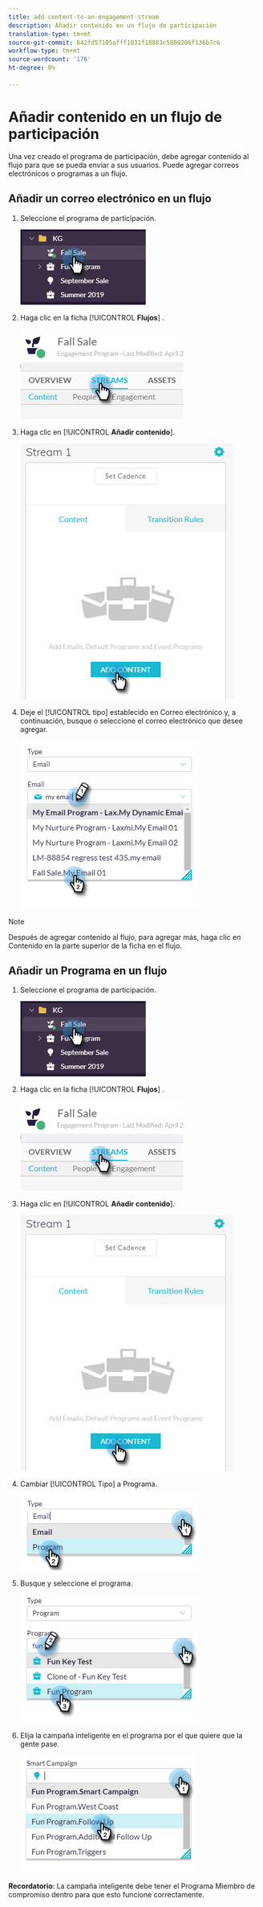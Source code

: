 ```yaml
---
title: add-content-to-an-engagement-stream
description: Añadir contenido en un flujo de participación
translation-type: tm+mt
source-git-commit: 642fd57105afff1031f18883c5809206f136b7c6
workflow-type: tm+mt
source-wordcount: '176'
ht-degree: 0%

---
```



# Añadir contenido en un flujo de participación

Una vez creado el programa de participación, debe agregar contenido al flujo para que se pueda enviar a sus usuarios. Puede agregar correos electrónicos o programas a un flujo.

## Añadir un correo electrónico en un flujo

1. Seleccione el programa de participación.

   ![Imagen uno](/help/sky/assets/engagement-programs/add-content-to-an-engagement-stream/add-content-to-an-engagement-stream-1.png)

1. Haga clic en la ficha [!UICONTROL **Flujos**] .

   ![Imagen dos](/help/sky/assets/engagement-programs/add-content-to-an-engagement-stream/add-content-to-an-engagement-stream-2.png)

1. Haga clic en [!UICONTROL **Añadir contenido**].

   ![Imagen tres](/help/sky/assets/engagement-programs/add-content-to-an-engagement-stream/add-content-to-an-engagement-stream-3.png)

1. Deje el [!UICONTROL tipo] establecido en Correo electrónico y, a continuación, busque o seleccione el correo electrónico que desee agregar.

   ![Imagen Cuatro](/help/sky/assets/engagement-programs/add-content-to-an-engagement-stream/add-content-to-an-engagement-stream-4.png)

>[!NOTE]
>
>Después de agregar contenido al flujo, para agregar más, haga clic en Contenido en la parte superior de la ficha en el flujo.

## Añadir un Programa en un flujo

1. Seleccione el programa de participación.

   ![Imagen cinco](/help/sky/assets/engagement-programs/add-content-to-an-engagement-stream/add-content-to-an-engagement-stream-5.png)

1. Haga clic en la ficha [!UICONTROL **Flujos**] .

   ![Imagen seis](/help/sky/assets/engagement-programs/add-content-to-an-engagement-stream/add-content-to-an-engagement-stream-6.png)

1. Haga clic en [!UICONTROL **Añadir contenido**].

   ![Imagen siete](/help/sky/assets/engagement-programs/add-content-to-an-engagement-stream/add-content-to-an-engagement-stream-7.png)

1. Cambiar [!UICONTROL Tipo] a Programa.

   ![Imagen ocho](/help/sky/assets/engagement-programs/add-content-to-an-engagement-stream/add-content-to-an-engagement-stream-8.png)

1. Busque y seleccione el programa.

   ![Imagen nueve](/help/sky/assets/engagement-programs/add-content-to-an-engagement-stream/add-content-to-an-engagement-stream-9.png)

1. Elija la campaña inteligente en el programa por el que quiere que la gente pase.

   ![Imagen Diez](/help/sky/assets/engagement-programs/add-content-to-an-engagement-stream/add-content-to-an-engagement-stream-10.png)

**Recordatorio**: La campaña inteligente debe tener el Programa Miembro de compromiso dentro para que esto funcione correctamente.
